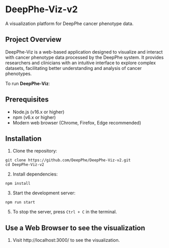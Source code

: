 # DeepPhe-Viz-v2

A visualization platform for DeepPhe cancer phenotype data.

## Project Overview

DeepPhe-Viz is a web-based application designed to visualize and interact with cancer phenotype data processed by the DeepPhe system. It provides researchers and clinicians with an intuitive interface to explore complex datasets, facilitating better understanding and analysis of cancer phenotypes.

To run **DeepPhe-Viz**:

## Prerequisites

- Node.js (v16.x or higher)
- npm (v6.x or higher)
- Modern web browser (Chrome, Firefox, Edge recommended)

## Installation

1. Clone the repository:
```
git clone https://github.com/DeepPhe/DeepPhe-Viz-v2.git
cd DeepPhe-Viz-v2
```

2. Install dependencies:
```
npm install
```
3. Start the development server:
```
npm run start
```
5. To stop the server, press `Ctrl + C` in the terminal.


## Use a Web Browser to see the visualization

1. Visit http://localhost:3000/ to see the visualization.
